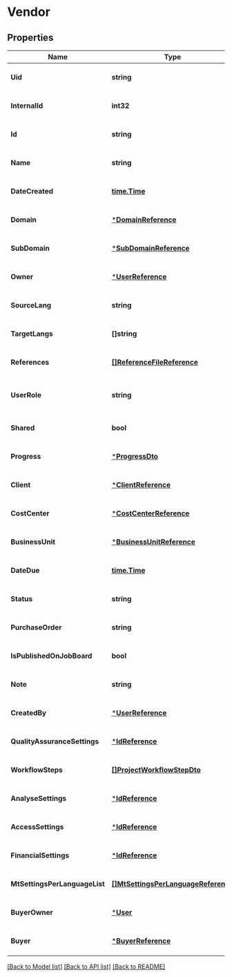 # Vendor

## Properties
Name | Type | Description | Notes
------------ | ------------- | ------------- | -------------
**Uid** | **string** |  | [optional] [default to null]
**InternalId** | **int32** |  | [optional] [default to null]
**Id** | **string** |  | [optional] [default to null]
**Name** | **string** |  | [optional] [default to null]
**DateCreated** | [**time.Time**](time.Time.md) |  | [optional] [default to null]
**Domain** | [***DomainReference**](DomainReference.md) |  | [optional] [default to null]
**SubDomain** | [***SubDomainReference**](SubDomainReference.md) |  | [optional] [default to null]
**Owner** | [***UserReference**](UserReference.md) |  | [optional] [default to null]
**SourceLang** | **string** |  | [optional] [default to null]
**TargetLangs** | **[]string** |  | [optional] [default to null]
**References** | [**[]ReferenceFileReference**](ReferenceFileReference.md) |  | [optional] [default to null]
**UserRole** | **string** | Response differs based on user&#39;s role | [optional] [default to null]
**Shared** | **bool** | Default: false | [optional] [default to null]
**Progress** | [***ProgressDto**](ProgressDto.md) |  | [optional] [default to null]
**Client** | [***ClientReference**](ClientReference.md) |  | [optional] [default to null]
**CostCenter** | [***CostCenterReference**](CostCenterReference.md) |  | [optional] [default to null]
**BusinessUnit** | [***BusinessUnitReference**](BusinessUnitReference.md) |  | [optional] [default to null]
**DateDue** | [**time.Time**](time.Time.md) |  | [optional] [default to null]
**Status** | **string** |  | [optional] [default to null]
**PurchaseOrder** | **string** |  | [optional] [default to null]
**IsPublishedOnJobBoard** | **bool** | Default: false | [optional] [default to null]
**Note** | **string** |  | [optional] [default to null]
**CreatedBy** | [***UserReference**](UserReference.md) |  | [optional] [default to null]
**QualityAssuranceSettings** | [***IdReference**](IdReference.md) |  | [optional] [default to null]
**WorkflowSteps** | [**[]ProjectWorkflowStepDto**](ProjectWorkflowStepDto.md) |  | [optional] [default to null]
**AnalyseSettings** | [***IdReference**](IdReference.md) |  | [optional] [default to null]
**AccessSettings** | [***IdReference**](IdReference.md) |  | [optional] [default to null]
**FinancialSettings** | [***IdReference**](IdReference.md) |  | [optional] [default to null]
**MtSettingsPerLanguageList** | [**[]MtSettingsPerLanguageReference**](MTSettingsPerLanguageReference.md) |  | [optional] [default to null]
**BuyerOwner** | [***User**](USER.md) |  | [optional] [default to null]
**Buyer** | [***BuyerReference**](BuyerReference.md) |  | [optional] [default to null]

[[Back to Model list]](../README.md#documentation-for-models) [[Back to API list]](../README.md#documentation-for-api-endpoints) [[Back to README]](../README.md)


